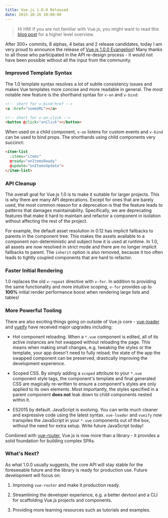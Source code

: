 ```yaml
---
title: Vue.js 1.0.0 Released
date: 2015-10-26 10:00:00
---
```


> Hi HN! If you are not familiar with Vue.js, you might want to read this [blog post](http://blog.evanyou.me/2015/10/25/vuejs-re-introduction/) for a higher level overview.

After 300+ commits, 8 alphas, 4 betas and 2 release candidates, today I am very proud to announce the release of [Vue.js 1.0.0 Evangelion](https://github.com/vuejs/vue/releases/tag/1.0.0)! Many thanks to all those who participated in the API re-design process - it would not have been possible without all the input from the community.

<!-- more -->

### Improved Template Syntax

The 1.0 template syntax resolves a lot of subtle consistency issues and makes Vue templates more concise and more readable in general. The most notable new feature is the shorthand syntax for `v-on` and `v-bind`:

```html
<!-- short for v-bind:href -->
<a :href="someURL"></a>

<!-- short for v-on:click -->
<button @click="onClick"></button>
```

When used on a child component, `v-on` listens for custom events and `v-bind` can be used to bind props. The shorthands using child components very succinct:

```html
<item-list
  :items="items"
  @ready="onItemsReady"
  @update="onItemsUpdate">
</item-list>
```

### API Cleanup

The overall goal for Vue.js 1.0 is to make it suitable for larger projects. This is why there are many API deprecations. Except for ones that are barely used, the most common reason for a deprecation is that the feature leads to patterns that damages maintainability. Specifically, we are deprecating features that make it hard to maintain and refactor a component in isolation without affecting the rest of the project.

For example, the default asset resolution in 0.12 has implicit fallbacks to parents in the component tree. This makes the assets available to a component non-deterministic and subject how it is used at runtime. In 1.0, all assets are now resolved in strict mode and there are no longer implicit fallbacks to parent. The `inherit` option is also removed, because it too often leads to tightly coupled components that are hard to refactor.

### Faster Initial Rendering

1.0 replaces the old `v-repeat` directive with `v-for`. In addition to providing the same functionality and more intuitive scoping, `v-for` provides up to **100%** initial render performance boost when rendering large lists and tables!

### More Powerful Tooling

There are also exciting things going on outside of Vue.js core - [vue-loader](https://github.com/vuejs/vue-loader) and [vueify](https://github.com/vuejs/vueify) have received major upgrades including:

- Hot component reloading. When a `*.vue` component is edited, all of its active instances are hot swapped without reloading the page. This means when making small changes, e.g. tweaking the styles or the template, your app doesn't need to fully reload; the state of the app the swapped component can be preserved, drastically improving the development experience.

- Scoped CSS. By simply adding a `scoped` attribute to your `*.vue` component style tags, the component's template and final generated CSS are magically re-written to ensure a component's styles are only applied to its own elements. Most importantly, the styles specified in a parent component **does not** leak down to child components nested within it.

- ES2015 by default. JavaScript is evolving. You can write much cleaner and expressive code using the latest syntax. `vue-loader` and `vueify` now transpiles the JavaScript in your `*.vue` components out of the box, without the need for extra setup. Write future JavaScript today!

Combined with [vue-router](https://github.com/vuejs/vue-router), Vue.js is now more than a library - it provides a solid foundation for building complex SPAs.

### What's Next?

As what 1.0.0 usually suggests, the core API will stay stable for the foreseeable future and the library is ready for production use. Future development will focus on:

1. Improving `vue-router` and make it production ready.

2. Streamlining the developer experience, e.g. a better devtool and a CLI for scaffolding Vue.js projects and components.

3. Providing more learning resources such as tutorials and examples.
